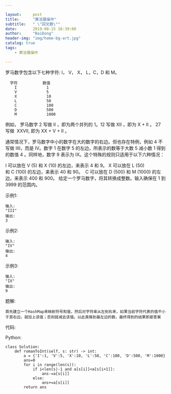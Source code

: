 ```yaml
---

layout:     post
title:      "算法骚操作"
subtitle:   " \"回文数\""
date:       2019-08-15 18:39:00
author:     "BaiDong"
header-img: "img/home-bg-art.jpg"
catalog: true
tags:
    - 算法骚操作

---
```


罗马数字包含以下七种字符: I， V， X， L，C，D 和 M。

      字符           数值
        I             1
        V             5
        X             10
        L             50
        C             100
        D             500
        M             1000

例如， 罗马数字 2 写做 II ，即为两个并列的 1。12 写做 XII ，即为 X + II 。 27 写做  XXVII, 即为 XX + V + II 。

通常情况下，罗马数字中小的数字在大的数字的右边。但也存在特例，例如 4 不写做 IIII，而是 IV。数字 1 在数字 5 的左边，所表示的数等于大数 5 减小数 1 得到的数值 4 。同样地，数字 9 表示为 IX。这个特殊的规则只适用于以下六种情况：

I 可以放在 V (5) 和 X (10) 的左边，来表示 4 和 9。
X 可以放在 L (50) 和 C (100) 的左边，来表示 40 和 90。 
C 可以放在 D (500) 和 M (1000) 的左边，来表示 400 和 900。
给定一个罗马数字，将其转换成整数。输入确保在 1 到 3999 的范围内。

示例1:

    输入: 
    "III"
    输出: 
    3
    
示例2:

    输入:
    "IV"
    输出:
    4

示例3:

    输入:
    "IX"
    输出:
    9

题解:

    首先建立一个HashMap来映射符号和值，然后对字符串从左到右来，如果当前字符代表的值不小于其右边，就加上该值；否则就减去该值。以此类推到最左边的数，最终得到的结果即是答案

    

代码:

Python:

    class Solution:
        def romanToInt(self, s: str) -> int:
            a = {'I':1, 'V':5, 'X':10, 'L':50, 'C':100, 'D':500, 'M':1000}        
            ans=0        
            for i in range(len(s)):            
                if i<len(s)-1 and a[s[i]]<a[s[i+1]]:                
                    ans-=a[s[i]]
                else:
                    ans+=a[s[i]]
            return ans


